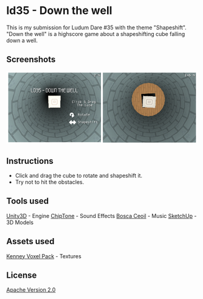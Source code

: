 # ld35 - Down the well

This is my submission for Ludum Dare #35 with the theme "Shapeshift".
"Down the well" is a highscore game about a shapeshifting cube falling down a well.

## Screenshots

![Screenshots](https://github.com/ekx/ld35/blob/master/Screenshots/screenshots.png)

## Instructions

* Click and drag the cube to rotate and shapeshift it. 
* Try not to hit the obstacles.

## Tools used

[Unity3D](http://unity3d.com) - Engine
[ChipTone](http://sfbgames.com/chiptone) - Sound Effects
[Bosca Ceoil](http://boscaceoil.net/) - Music
[SketchUp](http://www.sketchup.com/) - 3D Models

## Assets used

[Kenney Voxel Pack](http://kenney.nl/assets/voxel-pack) - Textures

## License

[Apache Version 2.0](http://www.apache.org/licenses/LICENSE-2.0.html)